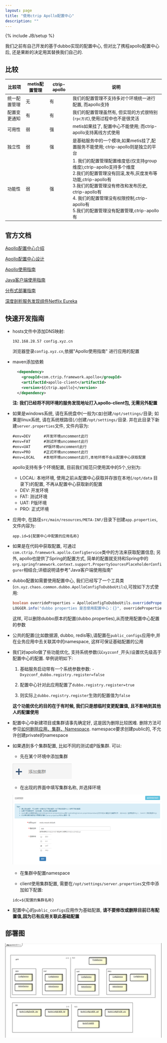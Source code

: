 ```yaml
---
layout: page
title: "使用ctrip Apollo配置中心"
description: ""
---
```

{% include JB/setup %}

我们之前有自己开发的基于dubbo实现的配置中心, 但对比了携程apollo配置中心后, 还是果断的决定用其替换我们自己的.
 
## 比较    
| 比较项 | metis配置管理 | ctrip-apollo | 说明 |
| --- | --- | --- | --- |
| 统一配置管理 | 无 | 有 | 我们的配置管理不支持多对个环境统一进行配置, 而apollo支持 |
| 配置变更通知 | 有 | 有 | 我们的配置管理虽然有, 但实现的方式很特别(`rpc方式`),使用过程中也不是很灵活 |
| 可用性 | 弱 | 强 | metis如果挂了, 配置中心不能使用; 而ctrip-apollo支持离线方式使用 |
| 独立性 | 弱 | 强 | 是基础服务中的一个模块,如果metis挂了,配置服务不能使用; ctrip-apollo则是独立的平台 |
| 功能性 | 弱 | 强 | 1. 我们的配置管理配置维度低(仅支持group维度);ctrip-apollo支持多个维度 <br /> 2.我们的配置管理没有回滚,发布,灰度发布等功能,ctrip-apollo有 <br /> 3.我们的配置管理没有修改和发布历史, ctrip-apollo有 <br /> 4. 我们的配置管理没有权限控制,ctrip-apollo有 <br /> 5.我们的配置管理没有配置管理,ctrip-apollo有|

## 官方文档
[Apollo配置中心介绍](https://github.com/ctripcorp/apollo/wiki/Apollo%E9%85%8D%E7%BD%AE%E4%B8%AD%E5%BF%83%E4%BB%8B%E7%BB%8D "Apollo配置中心介绍")

[Apollo配置中心设计](https://github.com/ctripcorp/apollo/wiki/Apollo%E9%85%8D%E7%BD%AE%E4%B8%AD%E5%BF%83%E8%AE%BE%E8%AE%A1 "Apollo配置中心设计")

[Apollo使用指南](https://github.com/ctripcorp/apollo/wiki/Apollo%E4%BD%BF%E7%94%A8%E6%8C%87%E5%8D%97 "Apollo使用指南")

[Java客户端使用指南](https://github.com/ctripcorp/apollo/wiki/Java%E5%AE%A2%E6%88%B7%E7%AB%AF%E4%BD%BF%E7%94%A8%E6%8C%87%E5%8D%97 "Java客户端使用指南")

[分布式部署指南](https://github.com/ctripcorp/apollo/wiki/%E5%88%86%E5%B8%83%E5%BC%8F%E9%83%A8%E7%BD%B2%E6%8C%87%E5%8D%97 "分布式部署指南")

[深度剖析服务发现组件Netflix Eureka](https://zhuanlan.zhihu.com/p/24829766 "深度剖析服务发现组件Netflix Eureka")

## 快速开发指南
- hosts文件中添加DNS映射:
  ```text
  192.168.28.57 config.xyz.cn
  ```

  浏览器登录`config.xyz.cn`,依据"Apollo使用指南" 进行应用的配置
    
  
- maven添加依赖
  ```xml
    <dependency>
      <groupId>com.ctrip.framework.apollo</groupId>
      <artifactId>apollo-client</artifactId>
      <version>${ctrip.apollo}</version>
    </dependency>
  ```
  
  **注: 我们已经将不同环境的服务发现地址打入apollo-client包, 无需另外配置**
  
- 如果是windows系统, 请在系统盘中(一般为`C盘`)创建`/opt/settings/`目录; 如果是linux系统, 请在系统根路径(`/`)创建`/opt/settings/`目录.
   并在此目录下新建`server.properties`文件, 文件内容为:
   ```properties
   #env=DEV      #开发环境uncomment此行
   #env=FAT      #测试环境uncomment此行
   #env=UAT      #P版环境uncomment此行
   #env=PRO      #正式环境uncomment此行
   #env=LOCAL    #本地环境uncomment此行,本地环境不会从配置中心获取配置
   ```
   
   apollo支持有多个环境配置, 目前我们规范只使用其中的5个,分别为:
   
   - LOCAL: 本地环境, 使用之前从配置中心获取并存放在本地(`/opt/data` 目录下)的配置, 不再从配置中心获取新的配置
   - DEV: 开发环境
   - FAT: 测试环境
   - UAT: P版环境
   - PRO: 正式环境

- 应用中, 在路径`src/main/resources/META-INF/`目录下创建`app.properties`,文件内容为:
  ```properties
  app.id=${配置中心中配置的应用名称}
  ```

- 如果是在代码中获取配置, 可通过`com.ctrip.framework.apollo.ConfigService`类中的方法来获取配置信息; 另外, apollo也提供了Spring的配置方式, 
  简单的配置就支持和Spring中的`org.springframework.context.support.PropertySourcesPlaceholderConfigurer`相结合;详细说明请参考"Java客户端使用指南"
  
- dubbo配置如需要使用配置中心, 我们已经写了一个工具类(`cn.xyz.chaos.common.dubbo.ApolloConfigToDubboUtils`),可按如下方式使用:
  ```java
  boolean overrideProperties = ApolloConfigToDubboUtils.overrideProperties("XYZ.dubbo");
  LOGGER.info("dubbo properties 是否使用配置中心：{}", overrideProperties);
  ```  
  
  这样, 可以删除dubbo原本的配置(dubbo.properties),从而使用配置中心配置的参数 
  
- 公共的配置(比如数据源, dubbo, redis等),请配置在`public_configs`应用中,并在业务应用中去关联其中的namespace, 这样可保证基础配置的公用

- 我们对apollo做了些功能优化, 支持系统参数(以`xyzconf_`开头)设置优先级高于配置中心的配置. 举例说明如下:

   1. 基础服务启动带有一个系统参数参数: `-Dxyzconf_dubbo.registry.register=false`
   
   2. 配置中心针对此应用配置了`dubbo.registry.register=true`
   
   3. 则实际上`dubbo.registry.register`生效的配置值为`false`
   
   **这个功能优化的目的在于有时候, 我们只是想临时变更配置值, 且不影响到其他人的配置使用**
   
- 配置中心中新建项目或集群请事先确定好, 这是因为删除比较困难. 删除方法可参见[如何删除应用、集群、Namespace](https://github.com/ctripcorp/apollo/wiki/%E9%83%A8%E7%BD%B2&%E5%BC%80%E5%8F%91%E9%81%87%E5%88%B0%E7%9A%84%E5%B8%B8%E8%A7%81%E9%97%AE%E9%A2%98#5-%E5%A6%82%E4%BD%95%E5%88%A0%E9%99%A4%E5%BA%94%E7%94%A8%E9%9B%86%E7%BE%A4namespace "如何删除应用、集群、Namespace").
  namespace要求创建public的, 不允许创建private的namespace     

- 如果遇到多个集群配置, 比如不同的测试或P版集群. 可以:

  - 先在某个环境中添加集群
  
  ![配置集群-1](../assets/attachment/img/work/configcenter/config-cluster-1.png)
  
  - 在出现的界面中填写集群名称, 并选择环境
  
  ![配置集群-2](../assets/attachment/img/work/configcenter/config-cluster-2.png)
  
  - 在集群中配置namespace
  
  - client使用集群配置, 需要在`/opt/settings/server.properties`文件中添加如下配置:
  ```properties
  idc=${配置的集群名称}
  ```
  
- 配置中心的`public_configs`应用作为基础配置, **请不要修改或删除目前已有配置值,因为已有应用关联此基础配置**

## 部署图

![部署图](../assets/attachment/img/work/configcenter/deploy.png)
 

